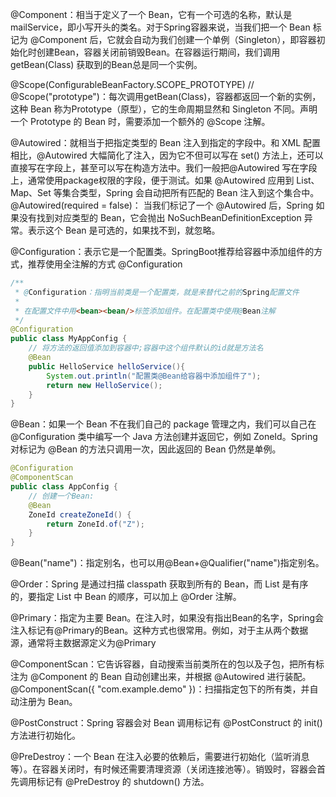 
@Component：相当于定义了一个 Bean，它有一个可选的名称，默认是 mailService，即小写开头的类名。对于Spring容器来说，当我们把一个 Bean 标记为 @Component 后，它就会自动为我们创建一个单例（Singleton），即容器初始化时创建Bean，容器关闭前销毁Bean。在容器运行期间，我们调用 getBean(Class) 获取到的Bean总是同一个实例。

@Scope(ConfigurableBeanFactory.SCOPE_PROTOTYPE) // @Scope("prototype")：每次调用getBean(Class)，容器都返回一个新的实例，这种 Bean 称为Prototype（原型），它的生命周期显然和 Singleton 不同。声明一个 Prototype 的 Bean 时，需要添加一个额外的 @Scope 注解。

@Autowired：就相当于把指定类型的 Bean 注入到指定的字段中。和 XML 配置相比，@Autowired 大幅简化了注入，因为它不但可以写在 set() 方法上，还可以直接写在字段上，甚至可以写在构造方法中。我们一般把@Autowired 写在字段上，通常使用package权限的字段，便于测试。如果 @Autowired 应用到 List、Map、Set 等集合类型，Spring 会自动把所有匹配的 Bean 注入到这个集合中。
@Autowired(required = false)： 当我们标记了一个 @Autowired 后，Spring 如果没有找到对应类型的 Bean，它会抛出 NoSuchBeanDefinitionException 异常。表示这个 Bean 是可选的，如果找不到，就忽略。


@Configuration：表示它是一个配置类。SpringBoot推荐给容器中添加组件的方式，推荐使用全注解的方式 @Configuration

```java
/**
 * @Configuration：指明当前类是一个配置类，就是来替代之前的Spring配置文件
 * 
 * 在配置文件中用<bean><bean/>标签添加组件。在配置类中使用@Bean注解
 */
@Configuration
public class MyAppConfig {
    // 将方法的返回值添加到容器中;容器中这个组件默认的id就是方法名
    @Bean
    public HelloService helloService(){
        System.out.println("配置类@Bean给容器中添加组件了");
        return new HelloService();
    }
}
```

@Bean：如果一个 Bean 不在我们自己的 package 管理之内，我们可以自己在 @Configuration 类中编写一个 Java 方法创建并返回它，例如 ZoneId。Spring 对标记为 @Bean 的方法只调用一次，因此返回的 Bean 仍然是单例。

```java
@Configuration
@ComponentScan
public class AppConfig {
    // 创建一个Bean:
    @Bean
    ZoneId createZoneId() {
        return ZoneId.of("Z");
    }
}
```

@Bean("name")：指定别名，也可以用@Bean+@Qualifier("name")指定别名。


@Order：Spring 是通过扫描 classpath 获取到所有的 Bean，而 List 是有序的，要指定 List 中 Bean 的顺序，可以加上 @Order 注解。


@Primary：指定为主要 Bean。在注入时，如果没有指出Bean的名字，Spring会注入标记有@Primary的Bean。这种方式也很常用。例如，对于主从两个数据源，通常将主数据源定义为@Primary

@ComponentScan：它告诉容器，自动搜索当前类所在的包以及子包，把所有标注为 @Component 的 Bean 自动创建出来，并根据 @Autowired 进行装配。
@ComponentScan({ "com.example.demo" })：扫描指定包下的所有类，并自动注册为 Bean。


@PostConstruct：Spring 容器会对 Bean 调用标记有 @PostConstruct 的 init() 方法进行初始化。


@PreDestroy：一个 Bean 在注入必要的依赖后，需要进行初始化（监听消息等）。在容器关闭时，有时候还需要清理资源（关闭连接池等）。销毁时，容器会首先调用标记有 @PreDestroy 的 shutdown() 方法。

